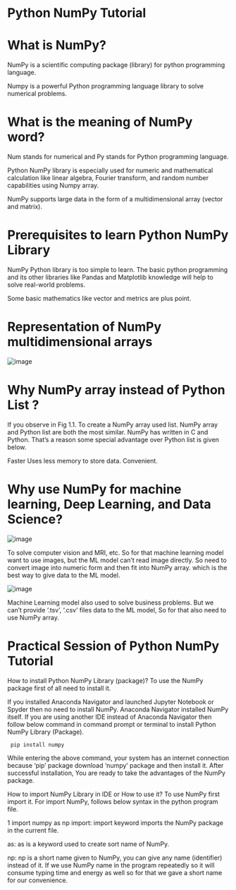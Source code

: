 # Python NumPy Tutorial

# What is NumPy?

NumPy is a scientific computing package (library) for python programming language.

Numpy is a powerful Python programming language library to solve numerical problems.

# What is the meaning of NumPy word?

Num stands for numerical and Py stands for Python programming language.

Python NumPy library is especially used for numeric and mathematical calculation like linear algebra, Fourier transform, and random number capabilities using Numpy array.

NumPy supports large data in the form of a multidimensional array (vector and matrix).

# Prerequisites to learn Python NumPy Library
NumPy Python library is too simple to learn. The basic python programming and its other libraries like Pandas and Matplotlib knowledge will help to solve real-world problems.

Some basic mathematics like vector and metrics are plus point.

# Representation of NumPy multidimensional arrays

![image](https://github.com/user-attachments/assets/835ab9eb-d1d2-4ae8-bb64-c51d5997cf93)


# Why NumPy array instead of Python List ?
If you observe in Fig 1.1. To create a NumPy array used list. NumPy array and Python list are both the most similar. NumPy has written in C and Python. That’s a reason some special advantage over Python list is given below.

Faster
Uses less memory to store data.
Convenient.


# Why use NumPy for machine learning, Deep Learning, and Data Science?

![image](https://github.com/user-attachments/assets/e3262114-e505-4fc6-8dc0-da4fef05a68f)


To solve computer vision and MRI, etc. So for that machine learning model want to use images, but the ML model can’t read image directly. So need to convert image into numeric form and then fit into NumPy array. which is the best way to give data to the ML model.

![image](https://github.com/user-attachments/assets/8c405db7-c600-41ac-8815-eb12f0047116)


Machine Learning model also used to solve business problems. But we can’t provide ‘.tsv’, ‘.csv’ files data to the ML model, So for that also need to use NumPy array.


# Practical Session of Python NumPy Tutorial

How to install Python NumPy Library (package)?
To use the NumPy package first of all need to install it.

If you installed Anaconda Navigator and launched Jupyter Notebook or Spyder then no need to install NumPy. Anaconda Navigator installed NumPy itself. If you are using another IDE instead of Anaconda Navigator then follow below command in command prompt or terminal to install Python NumPy Library (Package).


<code> pip install numpy </code>


While entering the above command, your system has an internet connection because ‘pip’ package download ‘numpy’ package and then install it. After successful installation, You are ready to take the advantages of the NumPy package.

How to import NumPy Library in IDE or How to use it?
To use NumPy first import it. For import NumPy, follows below syntax in the python program file.

1
import numpy as np
import: import keyword imports the NumPy package in the current file.

as:  as is a keyword used to create sort name of NumPy.

np: np is a short name given to NumPy, you can give any name (identifier) instead of it. If we use NumPy name in the program repeatedly so it will consume typing time and energy as well so for that we gave a short name for our convenience.
